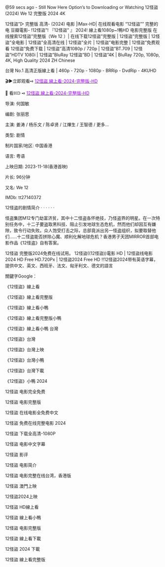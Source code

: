 @59 secs ago - Still Now Here Option’s to Downloading or Watching 12怪盜 (2024) We 12  完整版 2024 4K

12怪盜”▷ 完整版 高清- (2024) 电影 |IMax-HD| 在线观看电影 “12怪盜”” 完整的电 豆瓣電影- !12怪盜”! 『12怪盜” 』 2024! 線上看1080p~!鴨HD 电影完整版 在线搜索12怪盜”完整版（We 12  ）| 在线下载12怪盜”完整版 | 12怪盜”完整版 | 12怪盜”全电影 | 12怪盜”全高清在线 | 12怪盜”全片 | 12怪盜”电影完整 | 12怪盜”免费观看 12怪盜”免费下载 | 12怪盜”高清1080p / 720p | 12怪盜”BT.709 | 12怪盜”HDTV 1080i | 12怪盜”BluRay 12怪盜”BD | 12怪盜”4K | BluRay 720p, 1080p, 4K, High Quality 2024 ZH Chinese



台灣 No.1 高清正版線上看 | 460p - 720p - 1080p - BRRip - DvdRip - 4KUHD

🎬▶立即观看➺  <a href="https://jazzz.123mopie.com/zh/movie/1103538" target="_blank"><font color="#9c00ff">12怪盜 線上看-2024-完整版-HD</font></a></b></p>

🍿 看ℍ𝔻   ➺  <a href="https://jazzz.123mopie.com/zh/movie/1103538" target="_blank"><font color="#9c00ff">12怪盜 線上看-2024-完整版-HD</font></a></b></p>

导演: 何国敏

编剧: 张丽思

主演: 姜涛 / 杨乐文 / 陈卓贤 / 江熚生 / 王智德 / 更多…

类型: 剧情

制片国家/地区: 中国香港

语言: 粤语

上映日期: 2023-11-18(香港首映)

片长: 96分钟

又名: We 12

IMDb: tt27140372

12怪盗的剧情简介 · · · · · ·

怪盗集团M12专门劫富济贫，其中十二怪盗各怀绝技，乃怪盗界的明星。在一次特别任务中，十二子要盗取黑科技、阻止引发地球生态危机，然而他们却因互有嫌隙，致令行动失败。众人饱受打击之际，总部竟派出另一怪盗组织，拟要取替他们……十二怪盗能否拼除心魔、顺利化解地球危机？香港男子天团MIRROR首部电影作品《12怪盗》自有答案。


12怪盜 完整版2024免费在线试用。 12怪盜((12怪盜))電影 HD | 12怪盜线电影2024 HD Free HD.720Px | 12怪盜2024 Free HD !!12怪盜2024带有英语字幕，提供中文、英文、西班牙、法文、匈牙利文、德文的語言


關鍵字Google：

《12怪盜》線上看

《12怪盜》線上看完整版

《12怪盜》線上看小鴨

《12怪盜》線上看完整版小鴨

《12怪盜》線上看小鴨 台灣

《12怪盜》台灣

《12怪盜》台灣上映

《12怪盜》台灣小鴨

《12怪盜》台灣下載

《12怪盜》小鴨 2024

12怪盜 电影完全免费

12怪盜 电影完整版

12怪盜 在线电影全免费中文

12怪盜 免费在线完整电影 2024

12怪盜 下载全高清-1080P

12怪盜 电影中文字幕

12怪盜 影评

12怪盜 电影简介

12怪盜 电影完整在线台湾，香港版

12怪盜 澳門上映

12怪盜2024上映

12怪盜 HD線上看

12怪盜 線上看小鴨

12怪盜 电影完整版

12怪盜 線上看下載

12怪盜 2024 下載

12怪盜 線上看完整版
